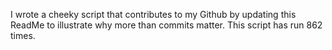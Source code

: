 I wrote a cheeky script that contributes to my Github by updating this ReadMe to illustrate why more than commits matter. This script has run 862 times.